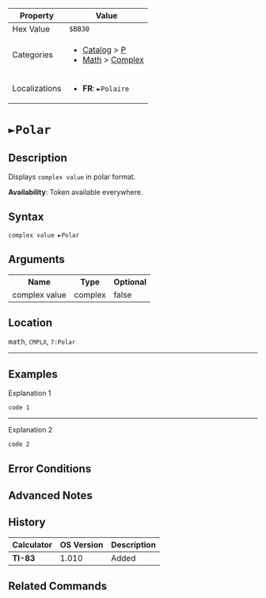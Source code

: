 | Property      | Value |
|---------------|-------|
| Hex Value     | `$BB30`|
| Categories    | <ul><li>[Catalog](<../categories/Catalog.md>) > [P](<../categories/Catalog.md#P>)</li><li>[Math](<../categories/Math.md>) > [Complex](<../categories/Math.md#Complex>)</li></ul> |
| Localizations | <ul><li><b>FR</b>: `►Polaire`</li></ul> |

# `►Polar`

## Description
Displays `complex value` in polar format.


<b>Availability</b>: Token available everywhere.

## Syntax
`complex value ►Polar`

## Arguments
<table>
<tr><th>Name</th><th>Type</th><th>Optional</th></tr>

<tr><td>complex value</td><td>complex</td><td>false</td></tr>

</table>

## Location
<kbd>math</kbd>, `CMPLX`, `7:Polar`
<hr>

## Examples

Explanation 1
```ti-basic
code 1
```
---
Explanation 2
```ti-basic
code 2
```

## Error Conditions


## Advanced Notes


## History
| Calculator | OS Version | Description |
|------------|------------|-------------|
| <b>TI-83</b> | 1.010 | Added

## Related Commands

    